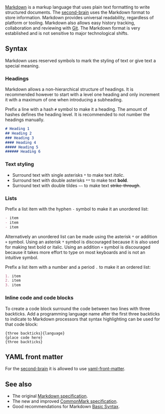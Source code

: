 [Markdown](https://en.wikipedia.org/wiki/Markdown) is a markup language that uses plain text formatting to write structured documents.
The [second-brain](second-brain.md) uses the Markdown format to store information.
Markdown provides universal readability, regardless of platform or tooling.
Markdown also allows easy history tracking, collaboration and reviewing with [Git](git.md). 
The Markdown format is very established and is not sensitive to major technological shifts.

## Syntax

Markdown uses reserved symbols to mark the styling of text or give text a special meaning.

### Headings

Markdown allows a non-hierarchical structure of headings.
It is recommended however to start with a level one heading and only increment it with a maximum of one when introducing a subheading.

Prefix a line with a hash `#` symbol to make it a heading.
The amount of hashes defines the heading level.
It is recommended to not number the headings manually.

```md
# Heading 1
## Heading 2
### Heading 3
#### Heading 4
##### Heading 5
###### Heading 6
```

### Text styling

- Surround text with single asterisks `*` to make text *italic*.
- Surround text with double asterisks `**` to make text **bold**.
- Surround text with double tildes `~~` to make text ~~strike-through~~.

### Lists

Prefix a list item with the hyphen `-` symbol to make it an unordered list:

```md
- item
- item
- item
```

Alternatively an unordered list can be made using the asterisk `*` or addition `+` symbol.
Using an asterisk `*` symbol is discouraged because it is also used for making text bold or italic.
Using an addition `+` symbol is discouraged because it takes more effort to type on most keyboards and is not an intuitive symbol.

Prefix a list item with a number and a period `.` to make it an ordered list:

```md
1. item
2. item
3. item
```

### Inline code and code blocks

To create a code block surround the code between two lines with three backticks.
Add a programming language name after the first three backticks to indicate to Markdown processors that syntax highlighting can be used for that code block:

```
{three backticks}{language}
{place code here}
{three backticks}
```

## YAML front matter

For the [second-brain](second-brain.md) it is allowed to use [yaml-front-matter](yaml-front-matter.md).

## See also

- The original [Markdown specification](https://daringfireball.net/projects/markdown/).
- The new and improved [CommonMark specification](https://commonmark.org/).
- Good recommendations for Markdown [Basic Syntax](https://www.markdownguide.org/basic-syntax/).
